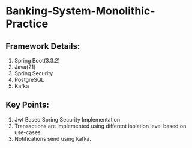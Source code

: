 # Banking-System-Monolithic-Practice

## Framework Details:
1. Spring Boot(3.3.2)
2. Java(21)
3. Spring Security
4. PostgreSQL
5. Kafka

## Key Points:
1. Jwt Based Spring Security Implementation
2. Transactions are implemented using different isolation level based on use-cases.
3. Notifications send using kafka.